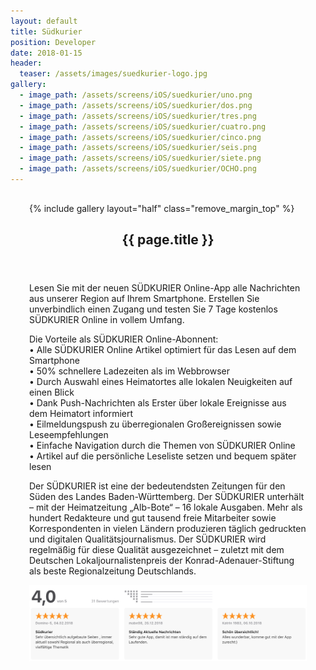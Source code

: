 ```yaml
---
layout: default
title: Südkurier
position: Developer
date: 2018-01-15
header:
  teaser: /assets/images/suedkurier-logo.jpg
gallery:
  - image_path: /assets/screens/iOS/suedkurier/uno.png
  - image_path: /assets/screens/iOS/suedkurier/dos.png
  - image_path: /assets/screens/iOS/suedkurier/tres.png
  - image_path: /assets/screens/iOS/suedkurier/cuatro.png
  - image_path: /assets/screens/iOS/suedkurier/cinco.png
  - image_path: /assets/screens/iOS/suedkurier/seis.png
  - image_path: /assets/screens/iOS/suedkurier/siete.png
  - image_path: /assets/screens/iOS/suedkurier/OCHO.png
---
```


<div id="main" role="main">    
      <meta itemprop="headline" content="{{ page.title }}"/>
      <meta itemprop="description" content="{{ page.header.description }}"/>
      <div class="page__inner-wrap" style="margin: 30px;">
      <div class="project-container left">
        <section class="page__content" itemprop="text">
             {% include gallery layout="half" class="remove_margin_top" %}
         </section>
      </div>
      <div class="project-container right">        
        <section class="page__content" itemprop="text">
        <header>
          <h1 id="page-title" class="page__title" itemprop="headline">{{ page.title }}</h1>
        </header>
            <p>Lesen Sie mit der neuen SÜDKURIER Online-App alle Nachrichten aus unserer Region auf Ihrem Smartphone. Erstellen Sie unverbindlich einen Zugang und testen Sie 7 Tage kostenlos SÜDKURIER Online in vollem Umfang.</p>
            <p>Die Vorteile als SÜDKURIER Online-Abonnent:<br/>• Alle SÜDKURIER Online Artikel optimiert für das Lesen auf dem Smartphone<br/>• 50% schnellere Ladezeiten als im Webbrowser<br/>• Durch Auswahl eines Heimatortes alle lokalen Neuigkeiten auf einen Blick<br/>• Dank Push-Nachrichten als Erster über lokale Ereignisse aus dem Heimatort informiert<br/>• Eilmeldungspush zu überregionalen Großereignissen sowie Leseempfehlungen<br/>• Einfache Navigation durch die Themen von SÜDKURIER Online<br/>• Artikel auf die persönliche Leseliste setzen und bequem später lesen</p>
            <p>Der SÜDKURIER ist eine der bedeutendsten Zeitungen für den Süden des Landes Baden-Württemberg. Der SÜDKURIER unterhält – mit der Heimatzeitung „Alb-Bote“ – 16 lokale Ausgaben. Mehr als hundert Redakteure und gut tausend freie Mitarbeiter sowie Korrespondenten in vielen Ländern produzieren täglich gedruckten und digitalen Qualitätsjournalismus. Der SÜDKURIER wird regelmäßig für diese Qualität ausgezeichnet – zuletzt mit dem Deutschen Lokaljournalistenpreis der Konrad-Adenauer-Stiftung als beste Regionalzeitung Deutschlands.</p>
            <img src="/assets/screens/iOS/suedkurier/starts.png"/>
        </section>         
         </div>
       </div>       
</div>

